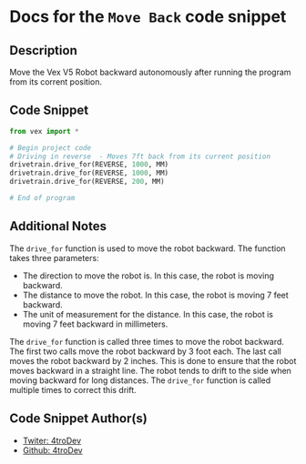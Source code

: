 # Docs for the `Move Back` code snippet

## Description
Move the Vex V5 Robot backward autonomously after running the program from its corrent position.

## Code Snippet
```python
from vex import *

# Begin project code
# Driving in reverse  - Moves 7ft back from its current position
drivetrain.drive_for(REVERSE, 1000, MM)
drivetrain.drive_for(REVERSE, 1000, MM)
drivetrain.drive_for(REVERSE, 200, MM)

# End of program
```

## Additional Notes
The `drive_for` function is used to move the robot backward. The function takes three parameters:
- The direction to move the robot is. In this case, the robot is moving backward.
- The distance to move the robot. In this case, the robot is moving 7 feet backward.
- The unit of measurement for the distance. In this case, the robot is moving 7 feet backward in millimeters.

The `drive_for` function is called three times to move the robot backward. The first two calls move the robot backward by 3 foot each. The last call moves the robot backward by 2 inches. This is done to ensure that the robot moves backward in a straight line. The robot tends to drift to the side when moving backward for long distances. The `drive_for` function is called multiple times to correct this drift.


## Code Snippet Author(s)
- [Twiter: 4troDev](https://Twitter.com/4tro_Dev)
- [Github: 4troDev](https://github.com/4troDev)


